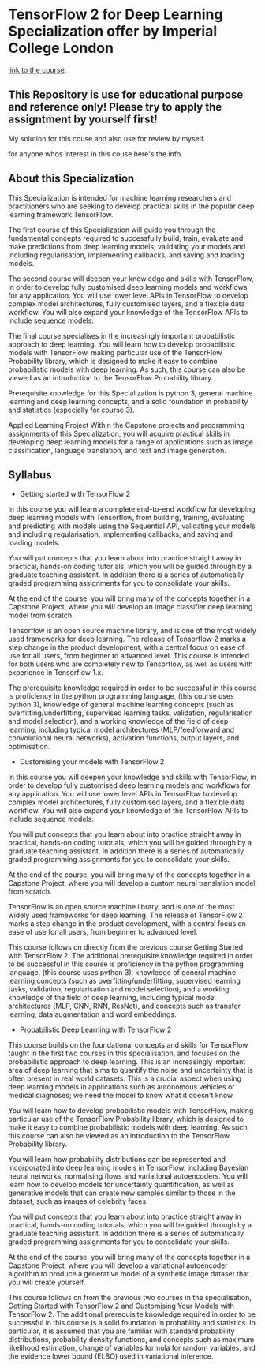 # TensorFlow 2 for Deep Learning Specialization offer by Imperial College London
[link to the course](https://www.coursera.org/specializations/tensorflow2-deeplearning).

## This Repository is use for educational purpose and reference only! Please try to apply the assigntment by yourself first!
My solution for this couse and also use for review by myself.

for anyone whos interest in this couse here's the info.

## About this Specialization

This Specialization is intended for machine learning researchers and practitioners who are seeking to develop practical skills in the popular deep learning framework TensorFlow. 

The first course of this Specialization will guide you through the fundamental concepts required to successfully build, train, evaluate and make predictions from deep learning models, validating your models and including regularisation, implementing callbacks, and saving and loading models. 

The second course will deepen your knowledge and skills with TensorFlow, in order to develop fully customised deep learning models and workflows for any application. You will use lower level APIs in TensorFlow to develop complex model architectures, fully customised layers, and a flexible data workflow. You will also expand your knowledge of the TensorFlow APIs to include sequence models.

The final course specialises in the increasingly important probabilistic approach to deep learning. You will learn how to develop probabilistic models with TensorFlow, making particular use of the TensorFlow Probability library, which is designed to make it easy to combine probabilistic models with deep learning. As such, this course can also be viewed as an introduction to the TensorFlow Probability library.

Prerequisite knowledge for this Specialization is python 3, general machine learning and deep learning concepts, and a solid foundation in probability and statistics (especially for course 3).

Applied Learning Project
Within the Capstone projects and programming assignments of this Specialization, you will acquire practical skills in developing deep learning models for a range of applications such as image classification, language translation, and text and image generation.

## Syllabus

* Getting started with TensorFlow 2

In this course you will learn a complete end-to-end workflow for developing deep learning models with Tensorflow, from building, training, evaluating and predicting with models using the Sequential API, validating your models and including regularisation, implementing callbacks, and saving and loading models. 

You will put concepts that you learn about into practice straight away in practical, hands-on coding tutorials, which you will be guided through by a graduate teaching assistant. In addition there is a series of automatically graded programming assignments for you to consolidate your skills.

At the end of the course, you will bring many of the concepts together in a Capstone Project, where you will develop an image classifier deep learning model from scratch.

Tensorflow is an open source machine library, and is one of the most widely used frameworks for deep learning. The release of Tensorflow 2 marks a step change in the product development, with a central focus on ease of use for all users, from beginner to advanced level. This course is intended for both users who are completely new to Tensorflow, as well as users with experience in Tensorflow 1.x.

The prerequisite knowledge required in order to be successful in this course is proficiency in the python programming language, (this course uses python 3), knowledge of general machine learning concepts (such as overfitting/underfitting, supervised learning tasks, validation, regularisation and model selection), and a working knowledge of the field of deep learning, including typical model architectures (MLP/feedforward and convolutional neural networks), activation functions, output layers, and optimisation.

 * Customising your models with TensorFlow 2
 
In this course you will deepen your knowledge and skills with TensorFlow, in order to develop fully customised deep learning models and workflows for any application. You will use lower level APIs in TensorFlow to develop complex model architectures, fully customised layers, and a flexible data workflow. You will also expand your knowledge of the TensorFlow APIs to include sequence models.

You will put concepts that you learn about into practice straight away in practical, hands-on coding tutorials, which you will be guided through by a graduate teaching assistant. In addition there is a series of automatically graded programming assignments for you to consolidate your skills.

At the end of the course, you will bring many of the concepts together in a Capstone Project, where you will develop a custom neural translation model from scratch.

TensorFlow is an open source machine library, and is one of the most widely used frameworks for deep learning. The release of TensorFlow 2 marks a step change in the product development, with a central focus on ease of use for all users, from beginner to advanced level. 

This course follows on directly from the previous course Getting Started with TensorFlow 2. The additional prerequisite knowledge required in order to be successful in this course is proficiency in the python programming language, (this course uses python 3), knowledge of general machine learning concepts (such as overfitting/underfitting, supervised learning tasks, validation, regularisation and model selection), and a working knowledge of the field of deep learning, including typical model architectures (MLP, CNN, RNN, ResNet), and concepts such as transfer learning, data augmentation and word embeddings.

 * Probabilistic Deep Learning with TensorFlow 2

This course builds on the foundational concepts and skills for TensorFlow taught in the first two courses in this specialisation, and focuses on the  probabilistic approach to deep learning. This is an increasingly important area of deep learning that aims to quantify the noise and uncertainty that is often present in real world datasets. This is a crucial aspect when using deep learning models in applications such as autonomous vehicles or medical diagnoses; we need the model to know what it doesn't know.

You will learn how to develop probabilistic models with TensorFlow, making particular use of the TensorFlow Probability library, which is designed to make it easy to combine probabilistic models with deep learning. As such, this course can also be viewed as an introduction to the TensorFlow Probability library.

You will learn how probability distributions can be represented and incorporated into deep learning models in TensorFlow, including Bayesian neural networks, normalising flows and variational autoencoders. You will learn how to develop models for uncertainty quantification, as well as generative models that can create new samples similar to those in the dataset, such as images of celebrity faces.

You will put concepts that you learn about into practice straight away in practical, hands-on coding tutorials, which you will be guided through by a graduate teaching assistant. In addition there is a series of automatically graded programming assignments for you to consolidate your skills.

At the end of the course, you will bring many of the concepts together in a Capstone Project, where you will develop a variational autoencoder algorithm to produce a generative model of a synthetic image dataset that you will create yourself.

This course follows on from the previous two courses in the specialisation, Getting Started with TensorFlow 2 and Customising Your Models with TensorFlow 2. The additional prerequisite knowledge required in order to be successful in this course is a solid foundation in probability and statistics. In particular, it is assumed that you are familiar with standard probability distributions, probability density functions, and concepts such as maximum likelihood estimation, change of variables formula for random variables, and the evidence lower bound (ELBO) used in variational inference.
